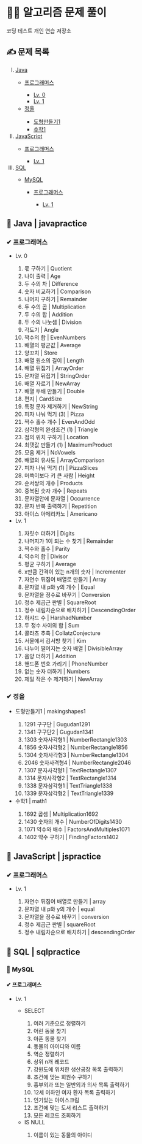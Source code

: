 <h1>👩‍💻 알고리즘 문제 풀이</h1>
코딩 테스트 개인 연습 저장소

<h2>✍ 문제 목록</h2>
<ol type="I">
  <li><a href="#Java">Java</a></li>
  <ul>
    <li><a href="#프로그래머스">프로그래머스</a></li>
    <ul>
      <li><a href="#프로그래머스-0">Lv. 0</a></li>
      <li><a href="#프로그래머스-1">Lv. 1</a></li>
    </ul>
    <li><a href="#정올">정올</a></li>
    <ul>
      <li><a href="#정올-도형만들기1">도형만들기1</a></li>
      <li><a href="#정올-수학1">수학1</a></li>
    </ul>
  </ul>
  <li><a href="#JavaScript">JavaScript</a></li>
  <ul>
    <li><a href="#JS-프로그래머스">프로그래머스</a></li>
      <ul>
        <li><a href="#JS-프로그래머스-1">Lv. 1</a></li>
      </ul>
  </ul>
  <li><a href="#SQL">SQL</a></li>
  <ul>
    <li><a href="#MySQL">MySQL</a></li>
    <ul>
      <li><a href="#MySQL-프로그래머스">프로그래머스</a></li>
      <ul>
        <li><a href="#MySQL-프로그래머스-1">Lv. 1</a></li>
      </ul>
    </ul>
  </ul>
</ol>

<h2 id="Java">📑 Java | javapractice</h2>
<h3 id="프로그래머스">✔ 프로그래머스</h3>
<ul>
  <li id="프로그래머스-0">Lv. 0</li>
    <ol type="1">
      <li>몫 구하기 | Quotient</li>
      <li>나이 출력 | Age</li>
      <li>두 수의 차 | Difference</li>
      <li>숫자 비교하기 | Comparison</li>
      <li>나머지 구하기 | Remainder</li>
      <li>두 수의 곱 | Multiplication</li>
      <li>두 수의 합 | Addition</li>
      <li>두 수의 나눗셈 | Division</li>
      <li>각도기 | Angle</li>
      <li>짝수의 합 | EvenNumbers</li>
      <li>배열의 평균값 | Average</li>
      <li>양꼬치 | Store</li>
      <li>배열 원소의 길이 | Length</li>
      <li>배열 뒤집기 | ArrayOrder</li>
      <li>문자열 뒤집기 | StringOrder</li>
      <li>배열 자르기 | NewArray</li>
      <li>배열 두배 만들기 | Double</li>
      <li>편지 | CardSize</li>
      <li>특정 문자 제거하기 | NewString</li>
      <li>피자 나눠 먹기 (3) | Pizza</li>
      <li>짝수 홀수 개수 | EvenAndOdd</li>
      <li>삼각형의 완성조건 (1) | Triangle</li>
      <li>점의 위치 구하기 | Location</li>
      <li>최댓값 만들기 (1) | MaximumProduct</li>
      <li>모음 제거 | NoVowels</li>
      <li>배열의 유사도 | ArrayComparison</li>
      <li>피자 나눠 먹기 (1) | PizzaSlices</li>
      <li>머쓱이보다 키 큰 사람 | Height</li>
      <li>순서쌍의 개수 | Products</li>
      <li>중복된 숫자 개수 | Repeats</li>
      <li>문자열안에 문자열 | Occurrence</li>
      <li>문자 반복 출력하기 | Repetition</li>
      <li>아이스 아메리카노 | Americano</li>
    </ol>
  <li id="프로그래머스-1">Lv. 1</li>
    <ol type="1">
      <li>자릿수 더하기 | Digits</li>
      <li>나머지가 1이 되는 수 찾기 | Remainder</li>
      <li>짝수와 홀수 | Parity</li>
      <li>약수의 합 | Divisor</li>
      <li>평균 구하기 | Average</li>
      <li>x만큼 간격이 있는 n개의 숫자 | Incrementer</li>
      <li>자연수 뒤집어 배열로 만들기 | Array</li>
      <li>문자열 내 p와 y의 개수 | Equal</li>
      <li>문자열을 정수로 바꾸기 | Conversion</li>
      <li>정수 제곱근 판별 | SquareRoot</li>
      <li>정수 내림차순으로 배치하기 | DescendingOrder</li>
      <li>하샤드 수 | HarshadNumber</li>
      <li>두 정수 사이의 합 | Sum</li>
      <li>콜라츠 추측 | CollatzConjecture</li>
      <li>서울에서 김서방 찾기 | Kim</li>
      <li>나누어 떨어지는 숫자 배열 | DivisibleArray</li>
      <li>음양 더하기 | Addition</li>
      <li>핸드폰 번호 가리기 | PhoneNumber</li>
      <li>없는 숫자 더하기 | Numbers</li>
      <li>제일 작은 수 제거하기 | NewArray</li>
    </ol>
</ul>
<h3 id="정올">✔ 정올</h3>
<ul>
  <li id="정올-도형만들기1">도형만들기1 | makingshapes1</li>
    <ol type="1">
      <li>1291 구구단 | Gugudan1291</li>
      <li>1341 구구단2 | Gugudan1341</li>
      <li>1303 숫자사각형1 | NumberRectangle1303</li>
      <li>1856 숫자사각형2 | NumberRectangle1856</li>
      <li>1304 숫자사각형3 | NumberRectangle1304</li>
      <li>2046 숫자사격형4 | NumberRectangle2046</li>
      <li>1307 문자사각형1 | TextRectangle1307</li>
      <li>1314 문자사각형2 | TextRectangle1314</li>
      <li>1338 문자삼각형1 | TextTriangle1338</li>
      <li>1339 문자삼각형2 | TextTriangle1339</li>
    </ol>
  <li id="정올-수학1">수학1 | math1</li>
    <ol type="1">
      <li>1692 곱셈 | Multiplication1692</li>
      <li>1430 숫자의 개수 | NumberOfDigits1430</li>
      <li>1071 약수와 배수 | FactorsAndMultiples1071</li>
      <li>1402 약수 구하기 | FindingFactors1402</li>
  </ol>
</ul>
<h2 id="JavaScript">📑 JavaScript | jspractice </h2>
<h3 id="JS-프로그래머스">✔ 프로그래머스</h3>
<ul>
  <li id="JS-프로그래머스-1">Lv. 1</li>
    <ol type="1">
      <li>자연수 뒤집어 배열로 만들기 | array</li>
      <li>문자열 내 p와 y의 개수 | equal</li>
      <li>문자열을 정수로 바꾸기 | conversion</li>
      <li>정수 제곱근 판별 | squareRoot</li>
      <li>정수 내림차순으로 배치하기 | descendingOrder</li>
    </ol>
</ul>
<h2 id="SQL">📑 SQL | sqlpractice </h2>
<h3 id="MySQL">🔖 MySQL</h3>
<h4 id="MySQL-프로그래머스">✔ 프로그래머스</h4>
<ul>
  <li id="MySQL-프로그래머스-1">Lv. 1</li>
    <ul>
      <li>SELECT</li>
      <ol type="1">
        <li>여러 기준으로 정렬하기</li>
        <li>어린 동물 찾기</li>
        <li>아픈 동물 찾기</li>
        <li>동물의 아이디와 이름</li>
        <li>역순 정렬하기</li>
        <li>상위 n개 레코드</li>
        <li>강원도에 위치한 생산공장 목록 출력하기</li>
        <li>조건에 맞는 회원수 구하기</li>
        <li>흉부외과 또는 일반외과 의사 목록 출력하기</li>
        <li>12세 이하인 여자 환자 목록 출력하기</li>
        <li>인기있는 아이스크림</li>
        <li>조건에 맞는 도서 리스트 출력하기</li>
        <li>모든 레코드 조회하기</li>
      </ol>
      <li>IS NULL</li>
      <ol type="1">
        <li>이름이 있는 동물의 아이디</li>
      </ol>
    </ul>
</ul>
